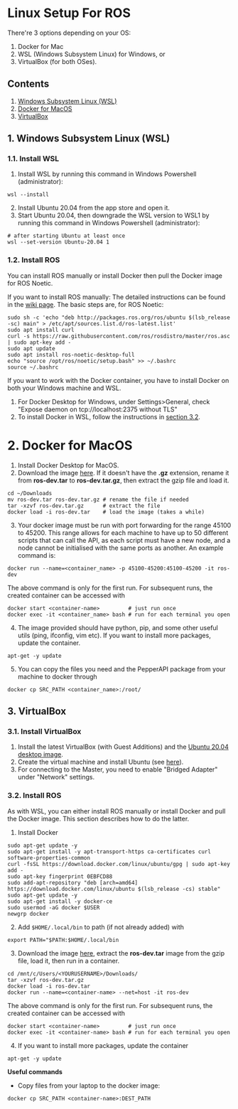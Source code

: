 # Linux Setup For ROS
There're 3 options depending on your OS: 
1. Docker for Mac
2. WSL (Windows Subsystem Linux) for Windows, or 
3. VirtualBox (for both OSes).

## Contents
1. [Windows Subsystem Linux (WSL)](#1-windows-subsystem-linux-wsl)
2. [Docker for MacOS](#2-docker-for-macos)
3. [VirtualBox](#3-virtualbox)

## 1. Windows Subsystem Linux (WSL)
### 1.1. Install WSL
1. Install WSL by running this command in Windows Powershell (administrator):
```
wsl --install
```
2. Install Ubuntu 20.04 from the app store and open it.
3. Start Ubuntu 20.04, then downgrade the WSL version to WSL1 by running this command in Windows Powershell (administrator):
```
# after starting Ubuntu at least once
wsl --set-version Ubuntu-20.04 1
```

### 1.2. Install ROS
You can install ROS manually or install Docker then pull the Docker image for ROS Noetic.

If you want to install ROS manually:
The detailed instructions can be found in the [wiki page](http://wiki.ros.org/noetic/Installation/Ubuntu). The basic steps are, for ROS Noetic:
```
sudo sh -c 'echo "deb http://packages.ros.org/ros/ubuntu $(lsb_release -sc) main" > /etc/apt/sources.list.d/ros-latest.list'
sudo apt install curl
curl -s https://raw.githubusercontent.com/ros/rosdistro/master/ros.asc | sudo apt-key add -
sudo apt update
sudo apt install ros-noetic-desktop-full
echo "source /opt/ros/noetic/setup.bash" >> ~/.bashrc
source ~/.bashrc
```

If you want to work with the Docker container, you have to install Docker on both your Windows machine and WSL.
1. For Docker Desktop for Windows, under Settings>General, check "Expose daemon on tcp://localhost:2375 without TLS"
2. To install Docker in WSL, follow the instructions in [section 3.2](#32-install-ros).

# 2. Docker for MacOS
1. Install Docker Desktop for MacOS.
2. Download the image [here](https://imperiallondon-my.sharepoint.com/:f:/g/personal/rcc22_ic_ac_uk/ErFCcfyKCCNFlZ81R5T2wsMBZ_YBO-EgddnCDjM6Fsgfiw?e=irSsJh). If it doesn't have the **.gz** extension, rename it from **ros-dev.tar** to **ros-dev.tar.gz**, then extract the gzip file and load it.
```
cd ~/Downloads
mv ros-dev.tar ros-dev.tar.gz # rename the file if needed
tar -xzvf ros-dev.tar.gz      # extract the file
docker load -i ros-dev.tar    # load the image (takes a while)
```
3. Your docker image must be run with port forwarding for the range 45100 to 45200. This range allows for each machine to have up to 50 different scripts that can call the API, as each script must have a new node, and a node cannot be initialised with the same ports as another. An example command is:
```
docker run --name=<container_name> -p 45100-45200:45100-45200 -it ros-dev
```
The above command is only for the first run. For subsequent runs, the created container can be accessed with
```
docker start <container-name>         # just run once
docker exec -it <container_name> bash # run for each terminal you open
```
4. The image provided should have python, pip, and some other useful utils (ping, ifconfig, vim etc). If you want to install more packages, update the container.
```
apt-get -y update
```
5. You can copy the files you need and the PepperAPI package from your machine to docker through
```
docker cp SRC_PATH <container_name>:/root/
```

## 3. VirtualBox
### 3.1. Install VirtualBox
1. Install the latest VirtualBox (with Guest Additions) and the [Ubuntu 20.04 desktop image](https://releases.ubuntu.com/20.04.5/).
2. Create the virtual machine and install Ubuntu (see [here](https://www.ktexperts.com/how-to-install-ubuntu-20-04-1-lts-on-windows-using-virtualbox/)).
3. For connecting to the Master, you need to enable "Bridged Adapter" under "Network" settings.

### 3.2. Install ROS
As with WSL, you can either install ROS manually or install Docker and pull the Docker image. This section describes how to do the latter.

1. Install Docker
```
sudo apt-get update -y
sudo apt-get install -y apt-transport-https ca-certificates curl software-properties-common
curl -fsSL https://download.docker.com/linux/ubuntu/gpg | sudo apt-key add -
sudo apt-key fingerprint 0EBFCD88
sudo add-apt-repository "deb [arch=amd64] https://download.docker.com/linux/ubuntu $(lsb_release -cs) stable"
sudo apt-get update -y
sudo apt-get install -y docker-ce
sudo usermod -aG docker $USER
newgrp docker
```
2. Add ```$HOME/.local/bin``` to path (if not already added) with
```
export PATH="$PATH:$HOME/.local/bin
```
3. Download the image [here](https://imperiallondon-my.sharepoint.com/:f:/g/personal/rcc22_ic_ac_uk/ErFCcfyKCCNFlZ81R5T2wsMBZ_YBO-EgddnCDjM6Fsgfiw?e=irSsJh), extract the **ros-dev.tar** image from the gzip file, load it, then run in a container.
```
cd /mnt/c/Users/<YOURUSERNAME>/Downloads/
tar -xzvf ros-dev.tar.gz
docker load -i ros-dev.tar
docker run --name=<container-name> --net=host -it ros-dev
```
The above command is only for the first run. For subsequent runs, the created container can be accessed with
```
docker start <container-name>         # just run once
docker exec -it <container-name> bash # run for each terminal you open
```
4. If you want to install more packages, update the container
```
apt-get -y update
```

**Useful commands**
- Copy files from your laptop to the docker image:
```
docker cp SRC_PATH <container-name>:DEST_PATH
```
